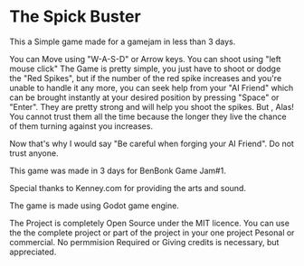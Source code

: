 The Spick Buster
============

This a Simple game made for a gamejam in less than 3 days.


You can Move using "W-A-S-D" or Arrow keys. You can shoot using "left mouse click"
The Game is pretty simple, you just have to shoot or dodge the "Red Spikes",
but if the number of the red spike increases and you're  unable to handle it any more, you can seek help from your "AI Friend" which can be brought instantly at your desired position by pressing "Space" or "Enter". They are pretty strong and will help you shoot  the spikes. But , Alas!  You cannot trust them all the time because the longer they live the chance of them turning against you increases.

Now that's why I would say "Be careful when forging your AI Friend". Do not trust anyone.

This game was made in 3 days for BenBonk Game Jam#1.

Special thanks to Kenney.com for providing the arts and sound.

The game is made using Godot game engine.


The Project is completely Open Source under the MIT licence.
You can use the the complete project or part of the project in your one project Pesonal or commercial.
No permmision Required or Giving credits is necessary, but appreciated.
